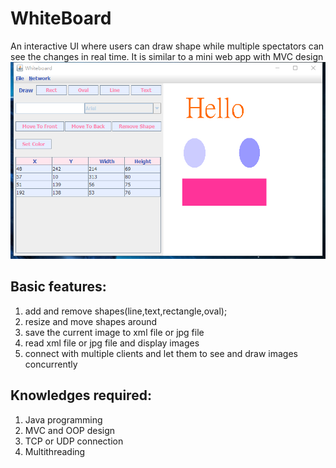 # WhiteBoard
An interactive UI where users can draw shape while multiple spectators can see the changes in real time. It is similar to a mini web app with MVC design
![alt text](https://github.com/zpl0310/WhiteBoard/blob/master/whiteboard.png)
## Basic features:
1. add and remove shapes(line,text,rectangle,oval);
2. resize and move shapes around
3. save the current image to xml file or jpg file 
4. read xml file or jpg file and display images
5. connect with multiple clients and let them to see and draw images concurrently

## Knowledges required:
1. Java programming
2. MVC and OOP design 
3. TCP or UDP connection
4. Multithreading

